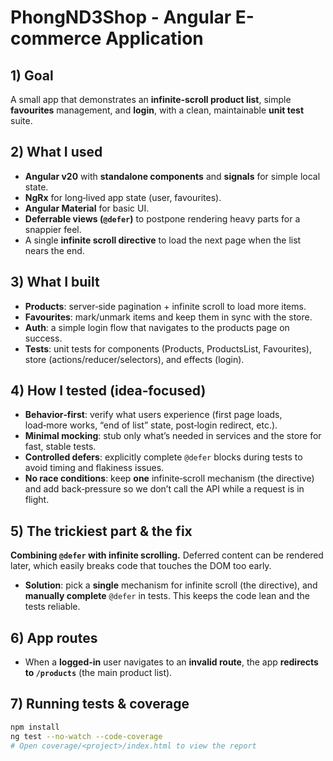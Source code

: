 # PhongND3Shop - Angular E-commerce Application

## 1) Goal

A small app that demonstrates an **infinite‑scroll product list**, simple **favourites** management, and **login**, with a clean, maintainable **unit test** suite.

## 2) What I used

- **Angular v20** with **standalone components** and **signals** for simple local state.
- **NgRx** for long‑lived app state (user, favourites).
- **Angular Material** for basic UI.
- **Deferrable views (`@defer`)** to postpone rendering heavy parts for a snappier feel.
- A single **infinite scroll directive** to load the next page when the list nears the end.

## 3) What I built

- **Products**: server‑side pagination + infinite scroll to load more items.
- **Favourites**: mark/unmark items and keep them in sync with the store.
- **Auth**: a simple login flow that navigates to the products page on success.
- **Tests**: unit tests for components (Products, ProductsList, Favourites), store (actions/reducer/selectors), and effects (login).

## 4) How I tested (idea‑focused)

- **Behavior‑first**: verify what users experience (first page loads, load‑more works, “end of list” state, post‑login redirect, etc.).
- **Minimal mocking**: stub only what’s needed in services and the store for fast, stable tests.
- **Controlled defers**: explicitly complete `@defer` blocks during tests to avoid timing and flakiness issues.
- **No race conditions**: keep **one** infinite‑scroll mechanism (the directive) and add back‑pressure so we don’t call the API while a request is in flight.

## 5) The trickiest part & the fix

**Combining `@defer` with infinite scrolling.** Deferred content can be rendered later, which easily breaks code that touches the DOM too early.

- **Solution**: pick a **single** mechanism for infinite scroll (the directive), and **manually complete** `@defer` in tests. This keeps the code lean and the tests reliable.

## 6) App routes

- When a **logged‑in** user navigates to an **invalid route**, the app **redirects to `/products`** (the main product list).

## 7) Running tests & coverage

```bash
npm install
ng test --no-watch --code-coverage
# Open coverage/<project>/index.html to view the report
```
